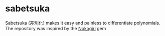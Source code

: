 # sabetsuka
Sabetsuka (差別化) makes it easy and painless to differentiate polynomials. The repository was inspired by the [Nokogiri](https://github.com/sparklemotion/nokogiri) gem 
